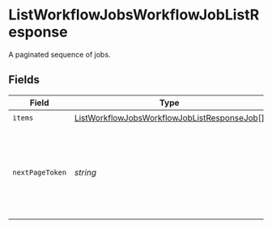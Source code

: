 # ListWorkflowJobsWorkflowJobListResponse

A paginated sequence of jobs.


## Fields

| Field                                                                                                                 | Type                                                                                                                  | Required                                                                                                              | Description                                                                                                           |
| --------------------------------------------------------------------------------------------------------------------- | --------------------------------------------------------------------------------------------------------------------- | --------------------------------------------------------------------------------------------------------------------- | --------------------------------------------------------------------------------------------------------------------- |
| `items`                                                                                                               | [ListWorkflowJobsWorkflowJobListResponseJob](../../models/operations/listworkflowjobsworkflowjoblistresponsejob.md)[] | :heavy_check_mark:                                                                                                    | N/A                                                                                                                   |
| `nextPageToken`                                                                                                       | *string*                                                                                                              | :heavy_check_mark:                                                                                                    | A token to pass as a `page-token` query parameter to return the next page of results.                                 |